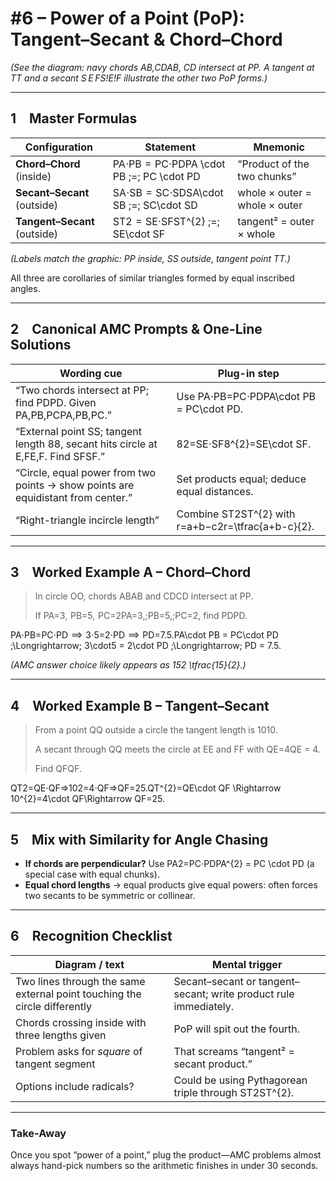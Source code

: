# #6 – Power of a Point (PoP): Tangent–Secant & Chord–Chord

*(See the diagram: navy chords AB,CDAB, CD intersect at PP.
A tangent at TT and a secant S ⁣E ⁣FS\!E\!F illustrate the other two PoP forms.)*

---

## 1 Master Formulas

| Configuration | Statement | Mnemonic |
| --- | --- | --- |
| **Chord–Chord** (inside) | PA⋅PB  =  PC⋅PDPA \cdot PB \;=\; PC \cdot PD | “Product of the two chunks” |
| **Secant–Secant** (outside) | SA⋅SB  =  SC⋅SDSA\cdot SB \;=\; SC\cdot SD | whole × outer = whole × outer |
| **Tangent–Secant** (outside) | ST2  =  SE⋅SFST^{2} \;=\; SE\cdot SF | tangent² = outer × whole |

*(Labels match the graphic: PP inside, SS outside, tangent point TT.)*

All three are corollaries of similar triangles formed by equal inscribed angles.

---

## 2 Canonical AMC Prompts & One-Line Solutions

| Wording cue | Plug-in step |
| --- | --- |
| “Two chords intersect at PP; find PDPD.  Given PA,PB,PCPA,PB,PC.” | Use PA⋅PB=PC⋅PDPA\cdot PB = PC\cdot PD. |
| “External point SS; tangent length 88, secant hits circle at E,FE,F.  Find SFSF.” | 82=SE⋅SF8^{2}=SE\cdot SF. |
| “Circle, equal power from two points → show points are equidistant from center.” | Set products equal; deduce equal distances. |
| “Right-triangle incircle length” | Combine ST2ST^{2} with r=a+b−c2r=\tfrac{a+b-c}{2}. |

---

## 3 Worked Example A – Chord–Chord

> In circle OO, chords ABAB and CDCD intersect at PP.
> 
> 
> If PA=3,  PB=5,  PC=2PA=3,\;PB=5,\;PC=2, find PDPD.
> 

PA⋅PB=PC⋅PD  ⟹  3⋅5=2⋅PD  ⟹  PD=7.5.PA\cdot PB = PC\cdot PD
\;\Longrightarrow\;
3\cdot5 = 2\cdot PD
\;\Longrightarrow\;
PD = 7.5.

*(AMC answer choice likely appears as 152 \tfrac{15}{2}.)*

---

## 4 Worked Example B – Tangent–Secant

> From a point QQ outside a circle the tangent length is 1010.
> 
> 
> A secant through QQ meets the circle at EE and FF with QE=4QE = 4.
> 
> Find QFQF.
> 

QT2=QE⋅QF⇒102=4⋅QF⇒QF=25.QT^{2}=QE\cdot QF \Rightarrow 10^{2}=4\cdot QF\Rightarrow QF=25.

---

## 5 Mix with Similarity for Angle Chasing

- **If chords are perpendicular?** Use PA2=PC⋅PDPA^{2} = PC \cdot PD (a special case with equal chunks).
- **Equal chord lengths** → equal products give equal powers: often forces two secants to be symmetric or collinear.

---

## 6 Recognition Checklist

| Diagram / text | Mental trigger |
| --- | --- |
| Two lines through the same external point touching the circle differently | Secant–secant or tangent–secant; write product rule immediately. |
| Chords crossing inside with three lengths given | PoP will spit out the fourth. |
| Problem asks for *square* of tangent segment | That screams “tangent² = secant product.” |
| Options include radicals? | Could be using Pythagorean triple through ST2ST^{2}. |

---

### Take-Away

Once you spot “power of a point,” plug the product—AMC problems almost always hand-pick numbers so the arithmetic finishes in under 30 seconds.